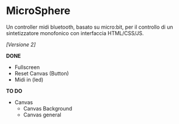 # MicroSphere

Un controller midi bluetooth, basato su micro:bit, per il controllo di un sintetizzatore monofonico con interfaccia HTML/CSS/JS.

*[Versione 2]*

**DONE**
- Fullscreen
- Reset Canvas (Button)
- Midi in (led)

**TO DO**
- Canvas
  - Canvas Background
  - Canvas general
